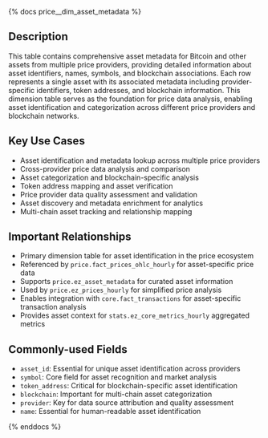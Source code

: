 {% docs price__dim_asset_metadata %}

## Description
This table contains comprehensive asset metadata for Bitcoin and other assets from multiple price providers, providing detailed information about asset identifiers, names, symbols, and blockchain associations. Each row represents a single asset with its associated metadata including provider-specific identifiers, token addresses, and blockchain information. This dimension table serves as the foundation for price data analysis, enabling asset identification and categorization across different price providers and blockchain networks.

## Key Use Cases
- Asset identification and metadata lookup across multiple price providers
- Cross-provider price data analysis and comparison
- Asset categorization and blockchain-specific analysis
- Token address mapping and asset verification
- Price provider data quality assessment and validation
- Asset discovery and metadata enrichment for analytics
- Multi-chain asset tracking and relationship mapping

## Important Relationships
- Primary dimension table for asset identification in the price ecosystem
- Referenced by `price.fact_prices_ohlc_hourly` for asset-specific price data
- Supports `price.ez_asset_metadata` for curated asset information
- Used by `price.ez_prices_hourly` for simplified price analysis
- Enables integration with `core.fact_transactions` for asset-specific transaction analysis
- Provides asset context for `stats.ez_core_metrics_hourly` aggregated metrics

## Commonly-used Fields
- `asset_id`: Essential for unique asset identification across providers
- `symbol`: Core field for asset recognition and market analysis
- `token_address`: Critical for blockchain-specific asset identification
- `blockchain`: Important for multi-chain asset categorization
- `provider`: Key for data source attribution and quality assessment
- `name`: Essential for human-readable asset identification

{% enddocs %} 
